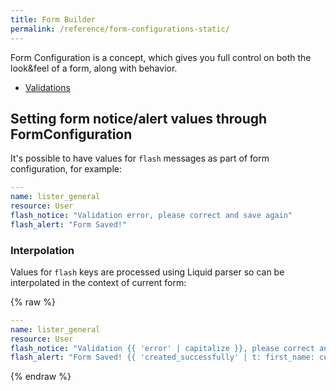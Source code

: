 ```yaml
---
title: Form Builder
permalink: /reference/form-configurations-static/
---
```


Form Configuration is a concept, which gives you full control on both the look&feel of a form, along with behavior.

* [Validations](/reference/form-configurations/validation)

## Setting form notice/alert values through FormConfiguration

It's possible to have values for `flash` messages as part of form configuration, for example:

```yml
---
name: lister_general
resource: User
flash_notice: "Validation error, please correct and save again"
flash_alert: "Form Saved!"
```

### Interpolation

Values for `flash` keys are processed using Liquid parser so can be interpolated in the context of current form:

{% raw %}

```yml
---
name: lister_general
resource: User
flash_notice: "Validation {{ 'error' | capitalize }}, please correct and save again"
flash_alert: "Form Saved! {{ 'created_successfully' | t: first_name: current_user.first_name }}"
```

{% endraw %}
